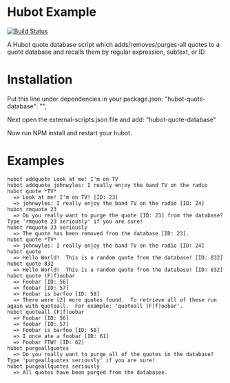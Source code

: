 # Hubot Example
[![Build Status](https://travis-ci.org/johnwyles/hubot-quote-database.png)](https://travis-ci.org/johnwyles/hubot-quote-database)

A Hubot quote database script which adds/removes/purges-all quotes to a quote database and recalls them by regular expression, subtext, or ID


# Installation
Put this line under dependencies in your package.json:
    "hubot-quote-database": "",

Next open the external-scripts.json file and add:
    "hubot-quote-database"

Now run NPM install and restart your hubot.


# Examples
    hubot addquote Look at me! I'm on TV
    hubot addquote johnwyles: I really enjoy the band TV on the radio
    hubot quote *TV*
      => Look at me! I'm on TV! [ID: 23]
      => johnwyles: I really enjoy the band TV on the radio [ID: 24]
    hubot rmquote 23
      => Do you really want to purge the quote [ID: 23] from the database?  Type 'rmquote 23 seriously' if you are sure!
    hubot rmquote 23 seriously
      => The quote has been removed from the database [ID: 23].
    hubot quote *TV*
      => johnwyles: I really enjoy the band TV on the radio [ID: 24]
    hubot quote
      => Hello World!  This is a random quote from the database! [ID: 832]
    hubot quote 832
      => Hello World!  This is a random quote from the database! [ID: 832]
    hubot quote (F|f)oobar
      => Foobar [ID: 56]
      => foobar [ID: 57]
      => Foobar is barfoo [ID: 58]
      => There were [2] more quotes found.  To retrieve all of these run again with quoteall.  For example: 'quoteall (F|f)oobar'.
    hubot quoteall (F|f)oobar
      => Foobar [ID: 56]
      => foobar [ID: 57]
      => Foobar is barfoo [ID: 58]
      => I once ate a foobar [ID: 61]
      => Foobar FTW! [ID: 62]
    hubot purgeallquotes
      => Do you really want to purge all of the quotes in the database?  Type 'purgeallquotes seriously' if you are sure!
    hubot purgeallquotes seriously
      => All quotes have been purged from the databasee.
